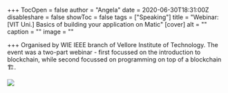 +++
TocOpen = false
author = "Angela"
date = 2020-06-30T18:31:00Z
disableshare = false
showToc = false
tags = ["Speaking"]
title = "Webinar: [VIT Uni.] Basics of building your application on Matic"
[cover]
alt = ""
caption = ""
image = ""

+++
Organised by WIE IEEE branch of Vellore Institute of Technology. The event was a two-part webinar - first focussed on the introduction to blockchain, while second focussed on programming on top of a blockchain 🏗.

![](/uploads/qmepqztwfemejwrzvmykt7p7ns8k1aa5vwuxenutvdfy2p.jpg)